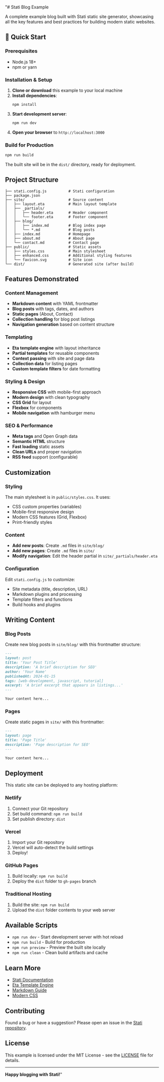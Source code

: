 "# Stati Blog Example

A complete example blog built with Stati static site generator, showcasing all the key features and best practices for building modern static websites.

## 🚀 Quick Start

### Prerequisites

- Node.js 18+
- npm or yarn

### Installation & Setup

1. **Clone or download** this example to your local machine
2. **Install dependencies**:
   ```bash
   npm install
   ```
3. **Start development server**:
   ```bash
   npm run dev
   ```
4. **Open your browser** to `http://localhost:3000`

### Build for Production

```bash
npm run build
```

The built site will be in the `dist/` directory, ready for deployment.

## Project Structure

```
├── stati.config.js          # Stati configuration
├── package.json
├── site/                    # Source content
│   ├── layout.eta           # Main layout template
│   ├── _partials/
│   │   ├── header.eta       # Header component
│   │   └── footer.eta       # Footer component
│   ├── blog/
│   │   ├── index.md         # Blog index page
│   │   └── *.md             # Blog posts
│   ├── index.md             # Homepage
│   ├── about.md             # About page
│   └── contact.md           # Contact page
├── public/                  # Static assets
│   ├── styles.css           # Main stylesheet
│   ├── enhanced.css         # Additional styling features
│   └── favicon.svg          # Site icon
└── dist/                    # Generated site (after build)
```

## Features Demonstrated

### Content Management

- **Markdown content** with YAML frontmatter
- **Blog posts** with tags, dates, and authors
- **Static pages** (About, Contact)
- **Collection handling** for blog post listings
- **Navigation generation** based on content structure

### Templating

- **Eta template engine** with layout inheritance
- **Partial templates** for reusable components
- **Context passing** with site and page data
- **Collection data** for listing pages
- **Custom template filters** for date formatting

### Styling & Design

- **Responsive CSS** with mobile-first approach
- **Modern design** with clean typography
- **CSS Grid** for layout
- **Flexbox** for components
- **Mobile navigation** with hamburger menu

### SEO & Performance

- **Meta tags** and Open Graph data
- **Semantic HTML** structure
- **Fast loading** static assets
- **Clean URLs** and proper navigation
- **RSS feed** support (configurable)

## Customization

### Styling

The main stylesheet is in `public/styles.css`. It uses:

- CSS custom properties (variables)
- Mobile-first responsive design
- Modern CSS features (Grid, Flexbox)
- Print-friendly styles

### Content

- **Add new posts**: Create `.md` files in `site/blog/`
- **Add new pages**: Create `.md` files in `site/`
- **Modify navigation**: Edit the header partial in `site/_partials/header.eta`

### Configuration

Edit `stati.config.js` to customize:

- Site metadata (title, description, URL)
- Markdown plugins and processing
- Template filters and functions
- Build hooks and plugins

## Writing Content

### Blog Posts

Create new blog posts in `site/blog/` with this frontmatter structure:

```markdown
---
layout: post
title: 'Your Post Title'
description: 'A brief description for SEO'
author: 'Your Name'
publishedAt: 2024-01-15
tags: [web-development, javascript, tutorial]
excerpt: 'A brief excerpt that appears in listings...'
---

Your content here...
```

### Pages

Create static pages in `site/` with this frontmatter:

```markdown
---
layout: page
title: 'Page Title'
description: 'Page description for SEO'
---

Your content here...
```

## Deployment

This static site can be deployed to any hosting platform:

### Netlify

1. Connect your Git repository
2. Set build command: `npm run build`
3. Set publish directory: `dist`

### Vercel

1. Import your Git repository
2. Vercel will auto-detect the build settings
3. Deploy!

### GitHub Pages

1. Build locally: `npm run build`
2. Deploy the `dist` folder to `gh-pages` branch

### Traditional Hosting

1. Build the site: `npm run build`
2. Upload the `dist` folder contents to your web server

## Available Scripts

- `npm run dev` - Start development server with hot reload
- `npm run build` - Build for production
- `npm run preview` - Preview the built site locally
- `npm run clean` - Clean build artifacts and cache

## Learn More

- [Stati Documentation](https://github.com/ianchak/stati)
- [Eta Template Engine](https://eta.js.org/)
- [Markdown Guide](https://www.markdownguide.org/)
- [Modern CSS](https://moderncss.dev/)

## Contributing

Found a bug or have a suggestion? Please open an issue in the [Stati repository](https://github.com/ianchak/stati/issues).

## License

This example is licensed under the MIT License - see the [LICENSE](LICENSE) file for details.

---

**Happy blogging with Stati!**"
